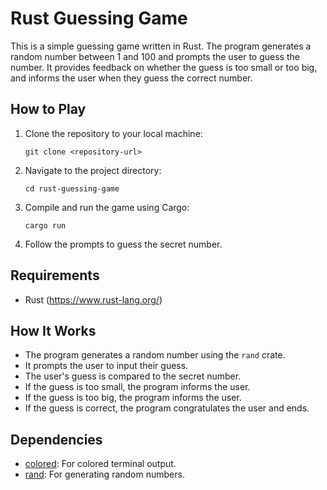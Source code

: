 # Rust Guessing Game

This is a simple guessing game written in Rust. The program generates a random number between 1 and 100 and prompts the user to guess the number. It provides feedback on whether the guess is too small or too big, and informs the user when they guess the correct number.

## How to Play

1. Clone the repository to your local machine:

   ```
   git clone <repository-url>
   ```

2. Navigate to the project directory:

   ```
   cd rust-guessing-game
   ```

3. Compile and run the game using Cargo:

   ```
   cargo run
   ```

4. Follow the prompts to guess the secret number.

## Requirements

- Rust (https://www.rust-lang.org/)

## How It Works

- The program generates a random number using the `rand` crate.
- It prompts the user to input their guess.
- The user's guess is compared to the secret number.
- If the guess is too small, the program informs the user.
- If the guess is too big, the program informs the user.
- If the guess is correct, the program congratulates the user and ends.

## Dependencies

- [colored](https://crates.io/crates/colored): For colored terminal output.
- [rand](https://crates.io/crates/rand): For generating random numbers.

